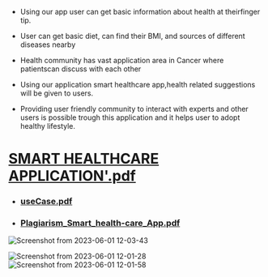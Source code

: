 - Using our app user can get basic information about health at theirfinger tip.
- User can get basic diet, can find their BMI, and sources of different
diseases nearby
- Health community has vast application area in Cancer where patientscan discuss
with each other

- Using our application smart healthcare app,health related suggestions will be given to users. 
- Providing user friendly community to interact with experts and other users is possible trough this application and it
helps user to adopt healthy lifestyle.


# [SMART HEALTHCARE APPLICATION'.pdf](https://github.com/gauravsuryvanshi06/Health-Care-Application/files/11621696/SMART.HEALTHCARE.APPLICATION.pdf)

- ### [useCase.pdf](https://github.com/gauravsuryvanshi06/Health-Care-Application/files/11621697/useCase.pdf)
- ### [Plagiarism_Smart_health-care_App.pdf](https://github.com/gauravsuryvanshi06/Health-Care-Application/files/11621698/Plagiarism_Smart_health-care_App.pdf)


![Screenshot from 2023-06-01 12-03-43](https://github.com/gauravsuryvanshi06/Health-Care-Application/assets/80798531/6b9a329b-dd69-40a0-8b82-907351ec1d15)


![Screenshot from 2023-06-01 12-01-28](https://github.com/gauravsuryvanshi06/Health-Care-Application/assets/80798531/aab2d3f0-31e8-40f0-8496-722c8eca4dac)
![Screenshot from 2023-06-01 12-01-58](https://github.com/gauravsuryvanshi06/Health-Care-Application/assets/80798531/5e29c563-c860-4d7f-9451-1dc5facc4591)
